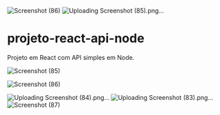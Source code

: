 ![Screenshot (86)](https://github.com/RaphaelMarquesMartorella/Biblioteca-Central/assets/118463534/9bb27559-88a7-45a3-bef5-0aa4157331b5)
![Uploading Screenshot (85).png…]()
# projeto-react-api-node
Projeto em React com API simples em Node.


![Screenshot (85)](https://github.com/RaphaelMarquesMartorella/Biblioteca-Central/assets/118463534/f59b6943-8dce-499c-a3a3-6cfcb2a9948b)














![Screenshot (86)](https://github.com/RaphaelMarquesMartorella/Biblioteca-Central/assets/118463534/de926b25-bdf9-4d45-863d-698bcdca25db)













![Uploading Screenshot (84).png…]()
![Uploading Screenshot (83).png…]()
![Screenshot (87)](https://github.com/RaphaelMarquesMartorella/Biblioteca-Central/assets/118463534/f1ebba71-ec6f-4865-86fe-d09a4529d9dc)




